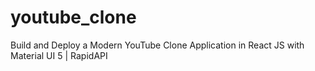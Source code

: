 # youtube_clone
Build and Deploy a Modern YouTube Clone Application in React JS with Material UI 5 | RapidAPI

